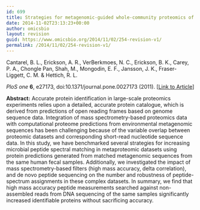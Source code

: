 ```yaml
---
id: 699
title: Strategies for metagenomic-guided whole-community proteomics of complex microbial environments.
date: 2014-11-02T23:13:23+00:00
author: omicsbio
layout: revision
guid: https://www.omicsbio.org/2014/11/02/254-revision-v1/
permalink: /2014/11/02/254-revision-v1/
---
```

Cantarel, B. L., Erickson, A. R., VerBerkmoes, N. C., Erickson, B. K., Carey, P. A., Chongle Pan, Shah, M., Mongodin, E. F., Jansson, J. K., Fraser-Liggett, C. M. & Hettich, R. L.

_PloS one_ **6**, e27173, doi:10.1371/journal.pone.0027173 (2011). [[Link to Article](http://www.plosone.org/article/info%3Adoi%2F10.1371%2Fjournal.pone.0027173)]

<!--more-->

**Abstract:** Accurate protein identification in large-scale proteomics experiments relies upon a detailed, accurate protein catalogue, which is derived from predictions of open reading frames based on genome sequence data. Integration of mass spectrometry-based proteomics data with computational proteome predictions from environmental metagenomic sequences has been challenging because of the variable overlap between proteomic datasets and corresponding short-read nucleotide sequence data. In this study, we have benchmarked several strategies for increasing microbial peptide spectral matching in metaproteomic datasets using protein predictions generated from matched metagenomic sequences from the same human fecal samples. Additionally, we investigated the impact of mass spectrometry-based filters (high mass accuracy, delta correlation), and de novo peptide sequencing on the number and robustness of peptide-spectrum assignments in these complex datasets. In summary, we find that high mass accuracy peptide measurements searched against non-assembled reads from DNA sequencing of the same samples significantly increased identifiable proteins without sacrificing accuracy.
